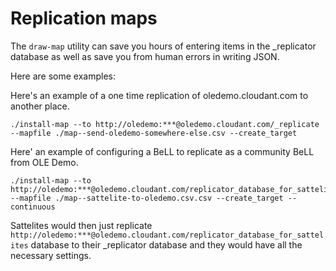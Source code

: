 # Replication maps

The `draw-map` utility can save you hours of entering items in the _replicator database as well as save you from human errors in writing JSON.  

Here are some examples:

Here's an example of a one time replication of oledemo.cloudant.com to another place.

```
./install-map --to http://oledemo:***@oledemo.cloudant.com/_replicate --mapfile ./map--send-oledemo-somewhere-else.csv --create_target
```

Here' an example of configuring a BeLL to replicate as a community BeLL from OLE Demo.
```
./install-map --to http://oledemo:***@oledemo.cloudant.com/replicator_database_for_sattelites --mapfile ./map--sattelite-to-oledemo.csv.csv --create_target --continuous
```

Sattelites would then just replicate `http://oledemo:***@oledemo.cloudant.com/replicator_database_for_sattelites` database to their _replicator database and they would have all the necessary settings.


